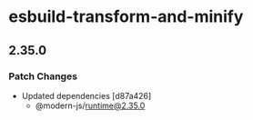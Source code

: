 # esbuild-transform-and-minify

## 2.35.0

### Patch Changes

- Updated dependencies [d87a426]
  - @modern-js/runtime@2.35.0
